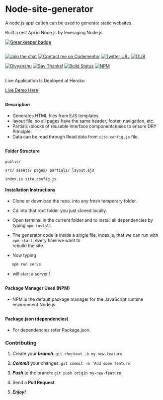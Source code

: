 # Node-site-generator
A node.js application can be used to generate static websites.

Built a rest Api in Node.js by leveraging Node.js

[![Greenkeeper badge](https://badges.greenkeeper.io/divyanshu-rawat/A-Rest-Api.svg)](https://greenkeeper.io/)

##

[![Join the chat](https://img.shields.io/badge/gitter-join%20chat%20%E2%86%92-brightgreen.svg)](https://gitter.im/divyanshu001)
[![Contact me on Codementor](https://cdn.codementor.io/badges/contact_me_github.svg)](https://www.codementor.io/divyanshurawat?utm_source=github&utm_medium=button&utm_term=divyanshurawat&utm_campaign=github)
[![Twitter URL](https://img.shields.io/twitter/url/http/shields.io.svg?style=social)](https://twitter.com/r46956)
[![DUB](https://img.shields.io/dub/l/vibe-d.svg?style=flat)](https://divyanshu.mit-license.org/)

[![Divyanshu](https://img.shields.io/badge/divyanshu-owner-brightgreen.svg?style=flat)](http://www.divyanshurawat.in)
[![Say Thanks!](https://img.shields.io/badge/Say%20Thanks-!-1EAEDB.svg)](https://saythanks.io/to/divyanshu-rawat)
[![Build Status](https://travis-ci.org/divyanshu-rawat/JS-Testing.svg?branch=master)](https://travis-ci.org/divyanshu-rawat/JS-Testing)
[![NPM](https://img.shields.io/badge/npm-v3.10.10-blue.svg)](https://www.npmjs.com/package/npm)

##

Live Application Is Deployed at Heroku

[Live Demo Here](https://node-site-generator.herokuapp.com/)

##

#### Description 
* Generates HTML files from EJS templates
* layout file, so all pages have the same header, footer, navigation, etc.
* Partials (blocks of reusable interface components)uses to ensure DRY Principle.
* Data can be read through Read data from ``site.config.js`` file.


##

#### Folder Structure

``
  public/
``

``
src/
  assets/
  pages/
  partials/
  layout.ejs
``

``
index.js
site.config.js
``

#### Installation Instructions

* Clone or download the repo. into any fresh temporary folder.

* Cd into that root folder you just cloned locally.

* Open terminal in the current folder and to install all dependencies by typing `` npm install ``

* The generator code is inside a single file, index.js, that we can run with `` npm start ``, every time we want to       
  rebuild the site.

* Now typing 

```javascript
   npm run serve
```

* will start a server !

##

#### Package Manager Used (NPM)

* NPM is the default package manager for the JavaScript runtime environment Node.js.

##

#### Package.json (dependencies)
  
* For dependencies refer Package.json.


### Contributing

1. Create your **_branch_**: `git checkout -b my-new-feature`

2. **_Commit_** your changes: `git commit -m 'Add some feature'`

3. **_Push_** to the branch: `git push origin my-new-feature`

4. Send a **Pull Request**

5. **_Enjoy!_**

##


